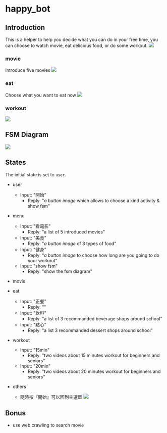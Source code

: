 # happy_bot
## Introduction
This is a helper to help you decide what you can do in your free time, you can choose to watch movie, eat delicious food, or do some workout.
![](https://i.imgur.com/zLpD9En.png)


### movie
Introduce five movies 
![](https://i.imgur.com/UjbCnU6.png)


### eat
Choose what you want to eat now
![](https://i.imgur.com/nSGpzfL.png)


### workout
![](https://i.imgur.com/I88hJnf.png)





## FSM Diagram
![](https://i.imgur.com/Y44Mufh.png)



## States
The initial state is set to ```user```.

* user
    * Input: "開始"
      * Reply: "*a button image* which allows to choose a kind activity & show fsm"
* menu
    * Input: "看電影"
      * Reply: "a list of 5 introduced movies"
    * Input: "美食"
      * Reply: "*a button image* of 3 types of food"
    * Input: "健身"
      * Reply: "*a button image* to choose how long are you going to do your workout"
    * Input: "show fsm"
      * Reply: "show the fsm diagram"
* movie
    
* eat
    * Input: "正餐"
      * Reply: ""
    * Input: "飲料"
      * Reply: "a list of 3 recommanded beverage shops around school"
    * Input: "點心"
      * Reply: "a list 3 recommanded dessert shops around school"
* workout
    * Input: "15min"
      * Reply: "two videos about 15 minutes workout for beginners and seniors"
    * Input: "20min"
      * Reply: "two videos about 20 minutes workout for beginners and seniors"


* others
  * 隨時按『開始』可以回到主選單
![](https://i.imgur.com/VMKr2GL.png)



## Bonus
* use web crawling to search movie

